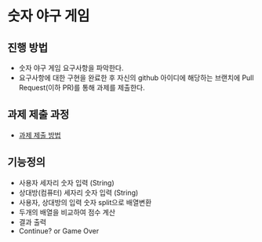 # 숫자 야구 게임
## 진행 방법
* 숫자 야구 게임 요구사항을 파악한다.
* 요구사항에 대한 구현을 완료한 후 자신의 github 아이디에 해당하는 브랜치에 Pull Request(이하 PR)를 통해 과제를 제출한다.

## 과제 제출 과정
* [과제 제출 방법](https://github.com/next-step/nextstep-docs/tree/master/precourse)

## 기능정의
* 사용자 세자리 숫자 입력 (String)
* 상대방(컴퓨터) 세자리 숫자 입력 (String)
* 사용자, 상대방의 입력 숫자 split으로 배열변환
* 두개의 배열을 비교하여 점수 계산
* 결과 출력
* Continue? or Game Over